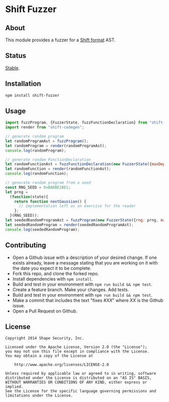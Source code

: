 Shift Fuzzer
============


## About

This module provides a fuzzer for a [Shift format](https://github.com/shapesecurity/shift-spec) AST.


## Status

[Stable](http://nodejs.org/api/documentation.html#documentation_stability_index).


## Installation

```sh
npm install shift-fuzzer
```


## Usage

```js
import fuzzProgram, {FuzzerState, fuzzFunctionDeclaration} from "shift-fuzzer";
import render from "shift-codegen";

// generate random program
let randomProgramAst = fuzzProgram();
let randomProgram = render(randomProgramAst);
console.log(randomProgram);

// generate random FunctionDeclaration
let randomFunctionAst = fuzzFunctionDeclaration(new FuzzerState({maxDepth: 7}));
let randomFunction = render(randomFunctionAst);
console.log(randomFunction);

// generate random program from a seed
const RNG_SEED = 0xBADBE1BE1;
let prng =
  (function(state){
    return function nextGaussian() {
      // implementation left as an exercise for the reader
    };
  }(RNG_SEED));
let seededRandomProgramAst = fuzzProgram(new FuzzerState({rng: prng, maxDepth: 7}));
let seededRandomProgram = render(seededRandomProgramAst);
console.log(seededRandomProgram);
```


## Contributing

* Open a Github issue with a description of your desired change. If one exists already, leave a message stating that you are working on it with the date you expect it to be complete.
* Fork this repo, and clone the forked repo.
* Install dependencies with `npm install`.
* Build and test in your environment with `npm run build && npm test`.
* Create a feature branch. Make your changes. Add tests.
* Build and test in your environment with `npm run build && npm test`.
* Make a commit that includes the text "fixes #*XX*" where *XX* is the Github issue.
* Open a Pull Request on Github.


## License

    Copyright 2014 Shape Security, Inc.

    Licensed under the Apache License, Version 2.0 (the "License");
    you may not use this file except in compliance with the License.
    You may obtain a copy of the License at

        http://www.apache.org/licenses/LICENSE-2.0

    Unless required by applicable law or agreed to in writing, software
    distributed under the License is distributed on an "AS IS" BASIS,
    WITHOUT WARRANTIES OR CONDITIONS OF ANY KIND, either express or implied.
    See the License for the specific language governing permissions and
    limitations under the License.
